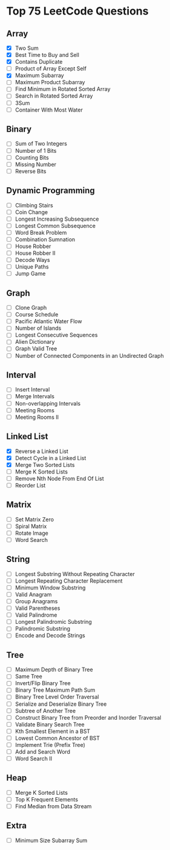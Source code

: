 # Top 75 LeetCode Questions

## Array
- [x] Two Sum
- [x] Best Time to Buy and Sell
- [x] Contains Duplicate
- [ ] Product of Array Except Self
- [x] Maximum Subarray
- [ ] Maximum Product Subarray
- [ ] Find Minimum in Rotated Sorted Array
- [ ] Search in Rotated Sorted Array
- [ ] 3Sum
- [ ] Container With Most Water

## Binary
- [ ] Sum of Two Integers
- [ ] Number of 1 Bits
- [ ] Counting Bits
- [ ] Missing Number
- [ ] Reverse Bits

## Dynamic Programming
- [ ] Climbing Stairs
- [ ] Coin Change
- [ ] Longest Increasing Subsequence
- [ ] Longest Common Subsequence
- [ ] Word Break Problem
- [ ] Combination Sumnation
- [ ] House Robber
- [ ] House Robber II
- [ ] Decode Ways
- [ ] Unique Paths
- [ ] Jump Game

## Graph
- [ ] Clone Graph
- [ ] Course Schedule
- [ ] Pacific Atlantic Water Flow
- [ ] Number of Islands
- [ ] Longest Consecutive Sequences
- [ ] Alien Dictionary
- [ ] Graph Valid Tree
- [ ] Number of Connected Components in an Undirected Graph

## Interval
- [ ] Insert Interval
- [ ] Merge Intervals
- [ ] Non-overlapping Intervals
- [ ] Meeting Rooms
- [ ] Meeting Rooms II

## Linked List
- [x] Reverse a Linked List
- [x] Detect Cycle in a Linked List
- [x] Merge Two Sorted Lists
- [ ] Merge K Sorted Lists
- [ ] Remove Nth Node From End Of List
- [ ] Reorder List

## Matrix
- [ ] Set Matrix Zero
- [ ] Spiral Matrix
- [ ] Rotate Image
- [ ] Word Search

## String
- [ ] Longest Substring Without Repeating Character
- [ ] Longest Repeating Character Replacement
- [ ] Minimum Window Substring
- [ ] Valid Anagram
- [ ] Group Anagrams
- [ ] Valid Parentheses
- [ ] Valid Palindrome
- [ ] Longest Palindromic Substring
- [ ] Palindromic Substring
- [ ] Encode and Decode Strings

## Tree
- [ ] Maximum Depth of Binary Tree
- [ ] Same Tree
- [ ] Invert/Flip Binary Tree
- [ ] Binary Tree Maximum Path Sum
- [ ] Binary Tree Level Order Traversal
- [ ] Serialize and Deserialize Binary Tree
- [ ] Subtree of Another Tree
- [ ] Construct Binary Tree from Preorder and Inorder Traversal
- [ ] Validate Binary Search Tree
- [ ] Kth Smallest Element in a BST
- [ ] Lowest Common Ancestor of BST
- [ ] Implement Trie (Prefix Tree)
- [ ] Add and Search Word
- [ ] Word Search II

## Heap
- [ ] Merge K Sorted Lists
- [ ] Top K Frequent Elements
- [ ] Find Median from Data Stream

## Extra
- [ ] Minimum Size Subarray Sum
